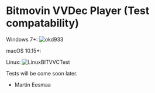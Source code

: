 # Bitmovin VVDec Player (Test compatability)

Windows 7+: ![okd933](https://user-images.githubusercontent.com/88035011/158054088-5d28de91-c2f8-40e4-b1e0-e0a0788fab93.gif)

macOS 10.15+:

Linux: ![LinuxBITVVCTest](https://user-images.githubusercontent.com/88035011/158130385-0f475e1f-9630-4623-acc4-6b0c842b6a35.gif)

Tests will be come soon later.

- Martin Eesmaa

